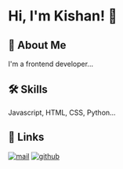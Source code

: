 
# Hi, I'm Kishan! 👋


## 🚀 About Me
I'm a frontend developer...


## 🛠 Skills
Javascript, HTML, CSS, Python...


## 🔗 Links
[![mail](https://img.shields.io/badge/mail-red?style=for-the-badge&logo=gmail&logoColor=white)](mailto:kishansreddy09@gmail.com)
[![github](https://img.shields.io/badge/github-000?style=for-the-badge&logo=github&logoColor=white)](https://github.com/KishanR5)


